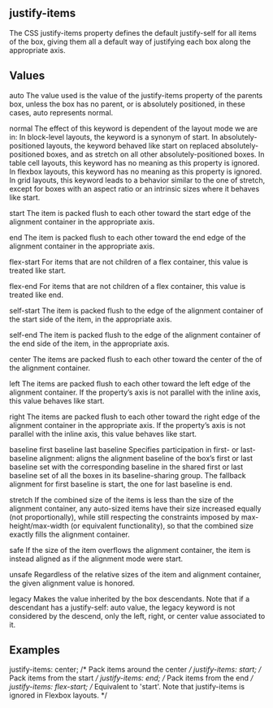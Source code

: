 ## justify-items

The CSS justify-items property defines the default justify-self for all items of the box, giving them all a default way of justifying each box along the appropriate axis.


## Values

auto
The value used is the value of the justify-items property of the parents box, unless the box has no parent, or is absolutely positioned, in these cases, auto represents normal.

normal
The effect of this keyword is dependent of the layout mode we are in:
In block-level layouts, the keyword is a synonym of start.
In absolutely-positioned layouts, the keyword behaved like start on replaced absolutely-positioned boxes, and as stretch on all other absolutely-positioned boxes.
In table cell layouts, this keyword has no meaning as this property is ignored.
In flexbox layouts, this keyword has no meaning as this property is ignored.
In grid layouts, this keyword leads to a behavior similar to the one of stretch, except for boxes with an aspect ratio or an intrinsic sizes where it behaves like start.

start
The item is packed flush to each other toward the start edge of the alignment container in the appropriate axis.

end
The item is packed flush to each other toward the end edge of the alignment container in the appropriate axis.

flex-start
For items that are not children of a flex container, this value is treated like start.

flex-end
For items that are not children of a flex container, this value is treated like end.

self-start
The item is packed flush to the edge of the alignment container of the start side of the item, in the appropriate axis.

self-end
The item is packed flush to the edge of the alignment container of the end side of the item, in the appropriate axis.

center
The items are packed flush to each other toward the center of the of the alignment container.

left
The items are packed flush to each other toward the left edge of the alignment container. If the property’s axis is not parallel with the inline axis, this value behaves like 
start.

right
The items are packed flush to each other toward the right edge of the alignment container in the appropriate axis. If the property’s axis is not parallel with the inline axis, this value behaves like start.

baseline
first baseline
last baseline
Specifies participation in first- or last-baseline alignment: aligns the alignment baseline of the box’s first or last baseline set with the corresponding baseline in the shared first or last baseline set of all the boxes in its baseline-sharing group.
The fallback alignment for first baseline is start, the one for last baseline is end.

stretch
If the combined size of the items is less than the size of the alignment container, any auto-sized items have their size increased equally (not proportionally), while still respecting the constraints imposed by max-height/max-width (or equivalent functionality), so that the combined size exactly fills the alignment container.

safe
If the size of the item overflows the alignment container, the item is instead aligned as if the alignment mode were start.

unsafe
Regardless of the relative sizes of the item and alignment container, the given alignment value is honored.

legacy
Makes the value inherited by the box descendants. Note that if a descendant has a justify-self: auto value, the legacy keyword is not considered by the descend, only the left, right, or center value associated to it.


## Examples

justify-items: center;     /* Pack items around the center */
justify-items: start;      /* Pack items from the start */
justify-items: end;        /* Pack items from the end */
justify-items: flex-start; /* Equivalent to 'start'. Note that justify-items is ignored in Flexbox layouts. */